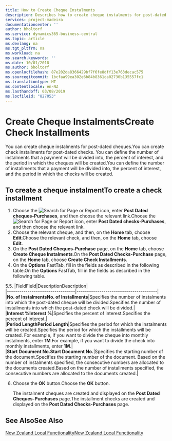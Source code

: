 ```yaml
---
title: How to Create Cheque Instalments
description: Describes how to create cheque instalments for post-dated cheques.
services: project-madeira
documentationcenter: ''
author: bholtorf
ms.service: dynamics365-business-central
ms.topic: article
ms.devlang: na
ms.tgt_pltfrm: na
ms.workload: na
ms.search.keywords: ''
ms.date: 10/01/2018
ms.author: bholtorf
ms.openlocfilehash: 87e202da8366429bf7f6fe8dff13e763decac575
ms.sourcegitcommit: 1bcfaa99ea302e6b84b8361ca02730b135557fc1
ms.translationtype: HT
ms.contentlocale: en-NZ
ms.lasthandoff: 03/08/2019
ms.locfileid: "827053"
---
```

# <a name="create-check-installments"></a><span data-ttu-id="ae0ce-103">Create Cheque Instalments</span><span class="sxs-lookup"><span data-stu-id="ae0ce-103">Create Check Installments</span></span>
<span data-ttu-id="ae0ce-104">You can create cheque instalments for post-dated cheques.</span><span class="sxs-lookup"><span data-stu-id="ae0ce-104">You can create check installments for post-dated checks.</span></span> <span data-ttu-id="ae0ce-105">You can define the number of instalments that a payment will be divided into, the percent of interest, and the period in which the cheques will be created.</span><span class="sxs-lookup"><span data-stu-id="ae0ce-105">You can define the number of installments that a payment will be divided into, the percent of interest, and the period in which the checks will be created.</span></span>  

## <a name="to-create-a-check-installment"></a><span data-ttu-id="ae0ce-106">To create a cheque instalment</span><span class="sxs-lookup"><span data-stu-id="ae0ce-106">To create a check installment</span></span>  
1.  <span data-ttu-id="ae0ce-107">Choose the ![Search for Page or Report](../../media/ui-search/search_small.png "Search for Page or Report icon") icon, enter **Post Dated cheques-Purchases**, and then choose the relevant link.</span><span class="sxs-lookup"><span data-stu-id="ae0ce-107">Choose the ![Search for Page or Report](../../media/ui-search/search_small.png "Search for Page or Report icon") icon, enter **Post Dated checks-Purchases**, and then choose the relevant link.</span></span>  
2.  <span data-ttu-id="ae0ce-108">Choose the relevant cheque, and then, on the **Home** tab, choose **Edit**.</span><span class="sxs-lookup"><span data-stu-id="ae0ce-108">Choose the relevant check, and then, on the **Home** tab, choose **Edit**.</span></span>  
3.  <span data-ttu-id="ae0ce-109">On the **Post Dated Cheques-Purchase** page, on the **Home** tab, choose **Create Cheque Instalments**.</span><span class="sxs-lookup"><span data-stu-id="ae0ce-109">On the **Post Dated Checks-Purchase** page, on the **Home** tab, choose **Create Check Installments**.</span></span>  
4.  <span data-ttu-id="ae0ce-110">On the **Options** FastTab, fill in the fields as described in the following table.</span><span class="sxs-lookup"><span data-stu-id="ae0ce-110">On the **Options** FastTab, fill in the fields as described in the following table.</span></span>  

<span data-ttu-id="ae0ce-111">5.</span><span class="sxs-lookup"><span data-stu-id="ae0ce-111">5.</span></span>  |<span data-ttu-id="ae0ce-112">Field</span><span class="sxs-lookup"><span data-stu-id="ae0ce-112">Field</span></span>|<span data-ttu-id="ae0ce-113">Description</span><span class="sxs-lookup"><span data-stu-id="ae0ce-113">Description</span></span>|  
    |---------------------------------|---------------------------------------|  
    |<span data-ttu-id="ae0ce-114">**No. of Instalments**</span><span class="sxs-lookup"><span data-stu-id="ae0ce-114">**No. of Installments**</span></span>|<span data-ttu-id="ae0ce-115">Specifies the number of instalments into which the post-dated cheque will be divided.</span><span class="sxs-lookup"><span data-stu-id="ae0ce-115">Specifies the number of installments into which the post-dated check will be divided.</span></span>|  
    |<span data-ttu-id="ae0ce-116">**Interest %**</span><span class="sxs-lookup"><span data-stu-id="ae0ce-116">**Interest %**</span></span>|<span data-ttu-id="ae0ce-117">Specifies the percent of interest.</span><span class="sxs-lookup"><span data-stu-id="ae0ce-117">Specifies the percent of interest.</span></span>|  
    |<span data-ttu-id="ae0ce-118">**Period Length**</span><span class="sxs-lookup"><span data-stu-id="ae0ce-118">**Period Length**</span></span>|<span data-ttu-id="ae0ce-119">Specifies the period for which the instalments will be created.</span><span class="sxs-lookup"><span data-stu-id="ae0ce-119">Specifies the period for which the installments will be created.</span></span> <span data-ttu-id="ae0ce-120">For example, if you want to divide the cheque into monthly instalments, enter **1M**.</span><span class="sxs-lookup"><span data-stu-id="ae0ce-120">For example, if you want to divide the check into monthly installments, enter **1M**.</span></span>|  
    |<span data-ttu-id="ae0ce-121">**Start Document No.**</span><span class="sxs-lookup"><span data-stu-id="ae0ce-121">**Start Document No.**</span></span>|<span data-ttu-id="ae0ce-122">Specifies the starting number of the document.</span><span class="sxs-lookup"><span data-stu-id="ae0ce-122">Specifies the starting number of the document.</span></span> <span data-ttu-id="ae0ce-123">Based on the number of instalments specified, the consecutive numbers are allocated to the documents created.</span><span class="sxs-lookup"><span data-stu-id="ae0ce-123">Based on the number of installments specified, the consecutive numbers are allocated to the documents created.</span></span>|  

6.  <span data-ttu-id="ae0ce-124">Choose the **OK** button.</span><span class="sxs-lookup"><span data-stu-id="ae0ce-124">Choose the **OK** button.</span></span>  

     <span data-ttu-id="ae0ce-125">The instalment cheques are created and displayed on the **Post Dated Cheques-Purchases** page.</span><span class="sxs-lookup"><span data-stu-id="ae0ce-125">The installment checks are created and displayed on the **Post Dated Checks-Purchases** page.</span></span>

## <a name="see-also"></a><span data-ttu-id="ae0ce-126">See Also</span><span class="sxs-lookup"><span data-stu-id="ae0ce-126">See Also</span></span>
[<span data-ttu-id="ae0ce-127">New Zealand Local Functionality</span><span class="sxs-lookup"><span data-stu-id="ae0ce-127">New Zealand Local Functionality</span></span>](new-zealand-local-functionality.md)